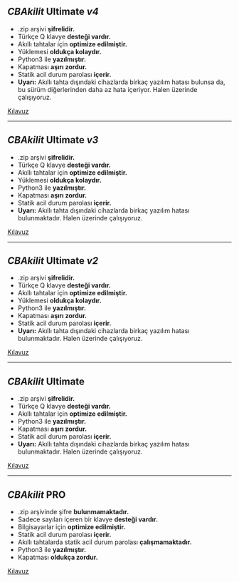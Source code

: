 ## *CBAkilit* **Ultimate** *v4*

  - .zip arşivi **şifrelidir.**
  - Türkçe Q klavye **desteği vardır.**
  - Akıllı tahtalar için **optimize edilmiştir.**
  - Yüklemesi **oldukça kolaydır.**
  - Python3 ile **yazılmıştır.**
  - Kapatması **aşırı zordur.**
  - Statik acil durum parolası **içerir.**
  - **Uyarı:** Akıllı tahta dışındaki cihazlarda birkaç yazılım hatası bulunsa da, bu sürüm diğerlerinden daha az hata içeriyor. Halen üzerinde çalışıyoruz.

[Kılavuz](https://eskisehircagdas-my.sharepoint.com/:v:/g/personal/can_baris_ozelcagdas_k12_tr/ER8SkyXSn7JGl3ndVVukiDUBRSXL32IMlBuOkNIU2NML0A?nav=eyJyZWZlcnJhbEluZm8iOnsicmVmZXJyYWxBcHAiOiJTdHJlYW1XZWJBcHAiLCJyZWZlcnJhbFZpZXciOiJTaGFyZURpYWxvZy1MaW5rIiwicmVmZXJyYWxBcHBQbGF0Zm9ybSI6IldlYiIsInJlZmVycmFsTW9kZSI6InZpZXcifX0%3D&e=nTlPXR)

-----

## *CBAkilit* **Ultimate** *v3*

  - .zip arşivi **şifrelidir.**
  - Türkçe Q klavye **desteği vardır.**
  - Akıllı tahtalar için **optimize edilmiştir.**
  - Yüklemesi **oldukça kolaydır.**
  - Python3 ile **yazılmıştır.**
  - Kapatması **aşırı zordur.**
  - Statik acil durum parolası **içerir.**
  - **Uyarı:** Akıllı tahta dışındaki cihazlarda birkaç yazılım hatası bulunmaktadır. Halen üzerinde çalışıyoruz.

[Kılavuz](https://eskisehircagdas-my.sharepoint.com/:v:/g/personal/can_baris_ozelcagdas_k12_tr/ER8SkyXSn7JGl3ndVVukiDUBRSXL32IMlBuOkNIU2NML0A?nav=eyJyZWZlcnJhbEluZm8iOnsicmVmZXJyYWxBcHAiOiJTdHJlYW1XZWJBcHAiLCJyZWZlcnJhbFZpZXciOiJTaGFyZURpYWxvZy1MaW5rIiwicmVmZXJyYWxBcHBQbGF0Zm9ybSI6IldlYiIsInJlZmVycmFsTW9kZSI6InZpZXcifX0%3D&e=nTlPXR)

-----

## *CBAkilit* **Ultimate** *v2*

  - .zip arşivi **şifrelidir.**
  - Türkçe Q klavye **desteği vardır.**
  - Akıllı tahtalar için **optimize edilmiştir.**
  - Yüklemesi **oldukça kolaydır.**
  - Python3 ile **yazılmıştır.**
  - Kapatması **aşırı zordur.**
  - Statik acil durum parolası **içerir.**
  - **Uyarı:** Akıllı tahta dışındaki cihazlarda birkaç yazılım hatası bulunmaktadır. Halen üzerinde çalışıyoruz.

[Kılavuz](https://eskisehircagdas-my.sharepoint.com/:v:/g/personal/can_baris_ozelcagdas_k12_tr/ER8SkyXSn7JGl3ndVVukiDUBRSXL32IMlBuOkNIU2NML0A?nav=eyJyZWZlcnJhbEluZm8iOnsicmVmZXJyYWxBcHAiOiJTdHJlYW1XZWJBcHAiLCJyZWZlcnJhbFZpZXciOiJTaGFyZURpYWxvZy1MaW5rIiwicmVmZXJyYWxBcHBQbGF0Zm9ybSI6IldlYiIsInJlZmVycmFsTW9kZSI6InZpZXcifX0%3D&e=nTlPXR)

-----

## *CBAkilit* **Ultimate**

  - .zip arşivi **şifrelidir.**
  - Türkçe Q klavye **desteği vardır.**
  - Akıllı tahtalar için **optimize edilmiştir.**
  - Python3 ile **yazılmıştır.**
  - Kapatması **aşırı zordur.**
  - Statik acil durum parolası **içerir.**
  - **Uyarı:** Akıllı tahta dışındaki cihazlarda birkaç yazılım hatası bulunmaktadır. Halen üzerinde çalışıyoruz.

[Kılavuz](https://eskisehircagdas-my.sharepoint.com/:v:/g/personal/can_baris_ozelcagdas_k12_tr/EaBCFCyqNnRDlorag4T_D_0BHI-wS2FoPRji8abbeNjRXw?nav=eyJyZWZlcnJhbEluZm8iOnsicmVmZXJyYWxBcHAiOiJTdHJlYW1XZWJBcHAiLCJyZWZlcnJhbFZpZXciOiJTaGFyZURpYWxvZy1MaW5rIiwicmVmZXJyYWxBcHBQbGF0Zm9ybSI6IldlYiIsInJlZmVycmFsTW9kZSI6InZpZXcifX0%3D&e=gEo4IB)

-----

## *CBAkilit* **PRO**

  - .zip arşivinde şifre **bulunmamaktadır.**
  - Sadece sayıları içeren bir klavye **desteği vardır.**
  - Bilgisayarlar için **optimize edilmiştir.**
  - Statik acil durum parolası **içerir.**
  - Akıllı tahtalarda statik acil durum parolası **çalışmamaktadır.**
  - Python3 ile **yazılmıştır.**
  - Kapatması **oldukça zordur.**

[Kılavuz](https://www.google.com/search?q=https://eskisehircagdas-my.sharepoint.com/:v:/g/personal/can_baris_ozelcagdas_k12_tr/EaBCFCyqNnRDlorag4T_D_0BHI-wS2FoPRji8abbeNjRXw%3Fnav%3DeyJyZWZlcnJhbEluZm8iOnsicmVmZXJyYWxBcHAiOiJTdHJlYW1XZWJBcHAiLCJyZWZlcmFsVmlldyI6IlNoYXJlRGlhbG9nLUxpbmciLCJyZWZlcnJhbEFwcFBsYXRmb3JtIjoiV2ViIiwicmVmZXJyYWxNb2RlIjoidmlldyJ9fQ%253D%253D%26e%3DgEo4IB)
